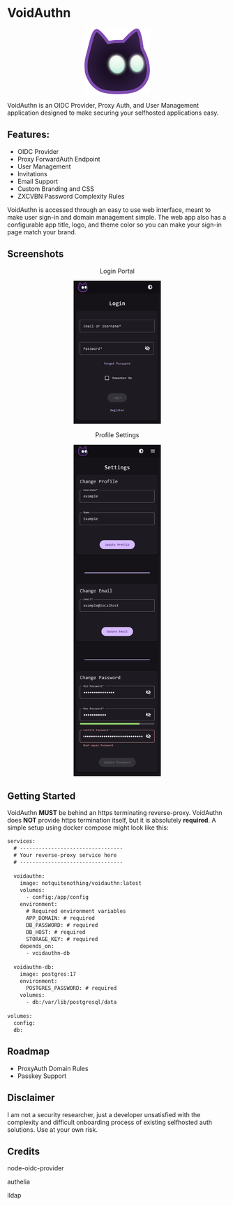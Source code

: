 # VoidAuthn

<p align="center">
  <img src="./frontend/public/logo.png" width="150" title="VoidAuthn">
</p>

VoidAuthn is an OIDC Provider, Proxy Auth, and User Management application designed to make securing your selfhosted applications easy.

## Features:

* OIDC Provider
* Proxy ForwardAuth Endpoint
* User Management
* Invitations
* Email Support
* Custom Branding and CSS
* ZXCVBN Password Complexity Rules

VoidAuthn is accessed through an easy to use web interface, meant to make user sign-in and domain management simple. The web app also has a configurable app title, logo, and theme color so you can make your sign-in page match your brand.

## Screenshots
<p align="center">
Login Portal
</P>
<p align="center">
  <img src="./docs/login_portal.png" width="200" title="VoidAuthn">
</p>
<p align="center">
Profile Settings
</P>
<p align="center">
  <img src="./docs/profile_settings.png" width="200" title="VoidAuthn">
</p>

## Getting Started

VoidAuthn **MUST** be behind an https terminating reverse-proxy. VoidAuthn does **NOT** provide https termination itself, but it is absolutely **required**. A simple setup using docker compose might look like this:

```
services:
  # ---------------------------------
  # Your reverse-proxy service here
  # ---------------------------------

  voidauthn: 
    image: notquitenothing/voidauthn:latest
    volumes:
      - config:/app/config
    environment:
      # Required environment variables
      APP_DOMAIN: # required
      DB_PASSWORD: # required
      DB_HOST: # required
      STORAGE_KEY: # required
    depends_on:
      - voidauthn-db

  voidauthn-db:
    image: postgres:17
    environment:
      POSTGRES_PASSWORD: # required
    volumes:
      - db:/var/lib/postgresql/data

volumes:
  config:
  db:
```

## Roadmap

* ProxyAuth Domain Rules
* Passkey Support

## Disclaimer

I am not a security researcher, just a developer unsatisfied with the complexity and difficult onboarding process of existing selfhosted auth solutions. Use at your own risk.

## Credits

node-oidc-provider

authelia

lldap
